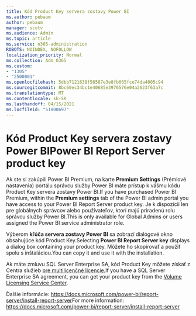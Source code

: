 ```yaml
---
title: Kód Product Key servera zostavy Power BI
ms.author: pebaum
author: pebaum
manager: scotv
ms.audience: Admin
ms.topic: article
ms.service: o365-administration
ROBOTS: NOINDEX, NOFOLLOW
localization_priority: Normal
ms.collection: Adm_O365
ms.custom:
- "1305"
- "2500001"
ms.openlocfilehash: 5dbb7121638f56587e3e8fb065fce74da4005c94
ms.sourcegitcommit: 8bc60ec34bc1e40685e3976576e04a2623f63a7c
ms.translationtype: MT
ms.contentlocale: sk-SK
ms.lasthandoff: 04/15/2021
ms.locfileid: "51800697"
---
```

# <a name="power-bi-report-server-product-key"></a><span data-ttu-id="73a61-102">Kód Product Key servera zostavy Power BI</span><span class="sxs-lookup"><span data-stu-id="73a61-102">Power BI Report Server product key</span></span>

<span data-ttu-id="73a61-103">Ak ste si zakúpili Power BI Premium, na karte **Premium Settings** (Prémiové nastavenia) portálu správcu služby Power BI máte prístup k vášmu kódu Product Key servera zostavy Power BI.</span><span class="sxs-lookup"><span data-stu-id="73a61-103">If you have purchased Power BI Premium, within the **Premium settings** tab of the Power BI admin portal you have access to your Power BI Report Server product key.</span></span> <span data-ttu-id="73a61-104">Je k dispozícii len pre globálnych správcov alebo používateľov, ktorí majú priradenú rolu správcu služby Power BI.</span><span class="sxs-lookup"><span data-stu-id="73a61-104">This is only available for Global Admins or users assigned the Power BI service administrator role.</span></span>

<span data-ttu-id="73a61-105">Výberom **kľúča servera zostavy Power BI** sa zobrazí dialógové okno obsahujúce kód Product Key.</span><span class="sxs-lookup"><span data-stu-id="73a61-105">Selecting **Power BI Report Server key** displays a dialog box containing your product key.</span></span> <span data-ttu-id="73a61-106">Môžete ho skopírovať a použiť spolu s inštaláciou.</span><span class="sxs-lookup"><span data-stu-id="73a61-106">You can copy it and use it with the installation.</span></span>

<span data-ttu-id="73a61-107">Ak máte zmluvu SQL Server Enterprise SA, kód Product Key môžete získať z Centra služieb [pre multilicenčné licencie.](https://www.microsoft.com/Licensing/servicecenter/)</span><span class="sxs-lookup"><span data-stu-id="73a61-107">If you have a SQL Server Enterprise SA agreement, you can get your product key from the [Volume Licensing Service Center](https://www.microsoft.com/Licensing/servicecenter/).</span></span>

<span data-ttu-id="73a61-108">Ďalšie informácie: https://docs.microsoft.com/power-bi/report-server/install-report-server</span><span class="sxs-lookup"><span data-stu-id="73a61-108">For more information: https://docs.microsoft.com/power-bi/report-server/install-report-server</span></span>
